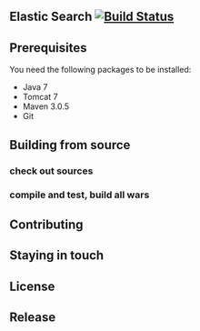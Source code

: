 ## Elastic Search [![Build Status](https://travis-ci.org/karasatishkumar/easylocate.svg?branch=master)](https://travis-ci.org/karasatishkumar/easylocate)

## Prerequisites
You need the following packages to be installed:
* Java 7
* Tomcat 7
* Maven 3.0.5
* Git


## Building from source

### check out sources

### compile and test, build all wars

## Contributing

## Staying in touch

## License

## Release

